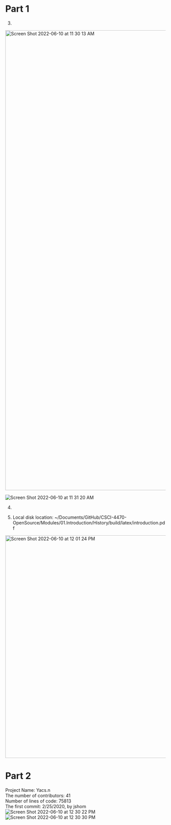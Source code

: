 # Part 1
3.
 <img width="1440" alt="Screen Shot 2022-06-10 at 11 30 13 AM" src="https://user-images.githubusercontent.com/75590646/173099771-9d947901-0d54-4812-953b-883ab2cffc2a.png">

![Screen Shot 2022-06-10 at 11 31 20 AM](https://user-images.githubusercontent.com/75590646/173099982-bca6f6ee-34b5-44c9-84ae-b2d9b14000f3.png)

4. 



5. Local disk location: ~/Documents/GitHub/CSCI-4470-OpenSource/Modules/01.Introduction/History/build/latex/introduction.pdf
<img width="697" alt="Screen Shot 2022-06-10 at 12 01 24 PM" src="https://user-images.githubusercontent.com/75590646/173106380-d2f49146-f4e6-428c-9d51-4885d5c5f957.png">



# Part 2
Project Name: Yacs.n \
The number of contributors: 41 \
Number of lines of code:  75813 \
The first commit: 2/25/2020, by jshom ![Screen Shot 2022-06-10 at 12 30 22 PM](https://user-images.githubusercontent.com/75590646/173110879-28ee2e65-484d-469c-9023-9904d02939c0.png)
![Screen Shot 2022-06-10 at 12 30 30 PM](https://user-images.githubusercontent.com/75590646/173110895-f363648e-21b7-4f33-8d6c-f5a5240a4b2f.png)
